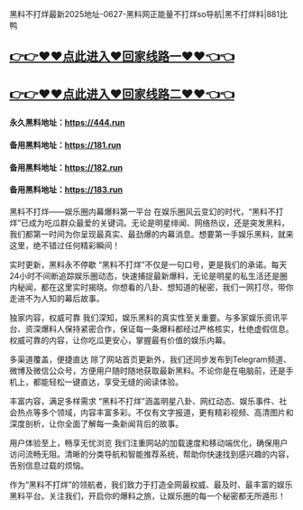 黑料不打烊最新2025地址-0627-黑料网正能量不打烊so导航|黑不打烊料|881比鸭

## [👉👉♥♥点此进入♥回家线路一♥♥👈👈](https://unpkg.com/182run/index.html)
## [👉👉♥♥点此进入♥回家线路二♥♥👈👈](https://unpkg.com/182-1run/index.html)

#### 永久黑料地址：https://444.run
#### 备用黑料地址：https://181.run
#### 备用黑料地址：https://182.run
#### 备用黑料地址：https://183.run

黑料不打烊——娱乐圈内幕爆料第一平台
在娱乐圈风云变幻的时代，“黑料不打烊”已成为吃瓜群众最爱的关键词。无论是明星绯闻、网络热议，还是突发黑料，我们都第一时间为你呈现最真实、最劲爆的内幕消息。想要第一手娱乐黑料，就来这里，绝不错过任何精彩瞬间！

实时更新，黑料永不停歇
“黑料不打烊”不仅是一句口号，更是我们的承诺。每天24小时不间断追踪娱乐圈动态，快速捕捉最新爆料，无论是明星的私生活还是圈内秘闻，都在这里实时揭晓。你想看的八卦、想知道的秘密，我们一网打尽，带你走进不为人知的幕后故事。

独家内容，权威可靠
我们深知，娱乐黑料的真实性至关重要。与多家娱乐资讯平台、资深爆料人保持紧密合作，保证每一条爆料都经过严格核实，杜绝虚假信息。权威可靠的内容，让你吃瓜更安心，掌握最有价值的娱乐内幕。

多渠道覆盖，便捷直达
除了网站首页更新外，我们还同步发布到Telegram频道、微博及微信公众号，方便用户随时随地获取最新黑料。不论你是在电脑前，还是手机上，都能轻松一键直达，享受无缝的阅读体验。

丰富内容，满足多样需求
“黑料不打烊”涵盖明星八卦、网红动态、娱乐事件、社会热点等多个领域，内容丰富多彩。不仅有文字报道，更有精彩视频、高清图片和深度剖析，让你全面了解每一条新闻背后的故事。

用户体验至上，畅享无忧浏览
我们注重网站的加载速度和移动端优化，确保用户访问流畅无阻。清晰的分类导航和智能推荐系统，帮助你快速找到感兴趣的内容，告别信息过载的烦恼。

作为“黑料不打烊”的领航者，我们致力于打造全网最权威、最及时、最丰富的娱乐黑料平台。关注我们，开启你的爆料之旅，让娱乐圈的每一个秘密都无所遁形！












